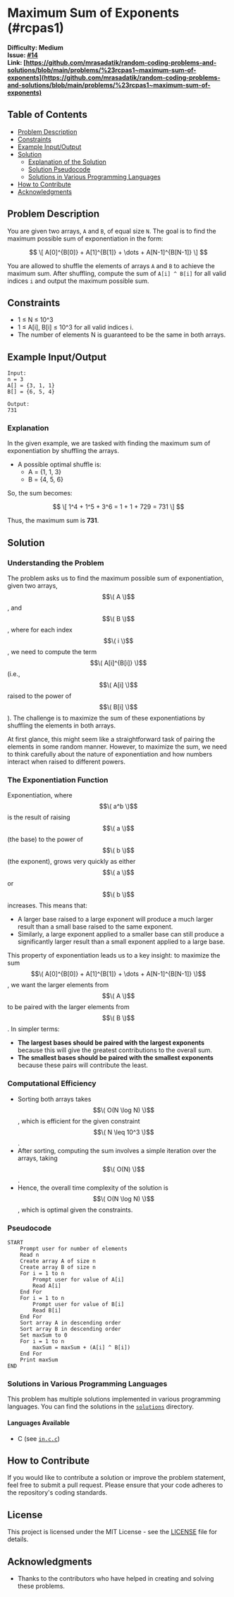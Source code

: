 # Maximum Sum of Exponents (#rcpas1)

**Difficulty: Medium**  
**Issue: [#14](https://github.com/mrasadatik/random-coding-problems-and-solutions/issues/14)**  
**Link: [https://github.com/mrasadatik/random-coding-problems-and-solutions/blob/main/problems/%23rcpas1~maximum-sum-of-exponents](https://github.com/mrasadatik/random-coding-problems-and-solutions/blob/main/problems/%23rcpas1~maximum-sum-of-exponents)**

## Table of Contents

-   [Problem Description](#problem-description)
-   [Constraints](#constraints)
-   [Example Input/Output](#example-input-output)
-   [Solution](#solution)
    -   [Explanation of the Solution](#explanation-of-the-solution)
    -   [Solution Pseudocode](#solution-pseudocode)
    -   [Solutions in Various Programming Languages](#solutions-in-various-programming-languages)
-   [How to Contribute](#how-to-contribute)
-   [Acknowledgments](#acknowledgments)

## Problem Description

You are given two arrays, `A` and `B`, of equal size `N`. The goal is to find the maximum possible sum of exponentiation in the form:

$$
\[
A[0]^{B[0]} + A[1]^{B[1]} + \dots + A[N-1]^{B[N-1]}
\]
$$

You are allowed to shuffle the elements of arrays `A` and `B` to achieve the maximum sum. After shuffling, compute the sum of `A[i] ^ B[i]` for all valid indices `i` and output the maximum possible sum.

## Constraints

-   1 ≤ N ≤ 10^3
-   1 ≤ A[i], B[i] ≤ 10^3 for all valid indices i.
-   The number of elements N is guaranteed to be the same in both arrays.

## Example Input/Output

```plaintext
Input:
n = 3
A[] = {3, 1, 1}
B[] = {6, 5, 4}

Output:
731
```

### Explanation

In the given example, we are tasked with finding the maximum sum of exponentiation by shuffling the arrays.

-   A possible optimal shuffle is:
    -   A = {1, 1, 3}
    -   B = {4, 5, 6}

So, the sum becomes:

$$
\[
1^4 + 1^5 + 3^6 = 1 + 1 + 729 = 731
\]
$$

Thus, the maximum sum is **731**.

## Solution

### Understanding the Problem

The problem asks us to find the maximum possible sum of exponentiation, given two arrays, $$\( A \)$$, and $$\( B \)$$, where for each index $$\( i \)$$, we need to compute the term $$\( A[i]^{B[i]} \)$$ (i.e., $$\( A[i] \)$$ raised to the power of $$\( B[i] \)$$). The challenge is to maximize the sum of these exponentiations by shuffling the elements in both arrays.

At first glance, this might seem like a straightforward task of pairing the elements in some random manner. However, to maximize the sum, we need to think carefully about the nature of exponentiation and how numbers interact when raised to different powers.

### The Exponentiation Function

Exponentiation, where $$\( a^b \)$$ is the result of raising $$\( a \)$$ (the base) to the power of $$\( b \)$$ (the exponent), grows very quickly as either $$\( a \)$$ or $$\( b \)$$ increases. This means that:

-   A larger base raised to a large exponent will produce a much larger result than a small base raised to the same exponent.
-   Similarly, a large exponent applied to a smaller base can still produce a significantly larger result than a small exponent applied to a large base.

This property of exponentiation leads us to a key insight: to maximize the sum $$\( A[0]^{B[0]} + A[1]^{B[1]} + \dots + A[N-1]^{B[N-1]} \)$$, we want the larger elements from $$\( A \)$$ to be paired with the larger elements from $$\( B \)$$. In simpler terms:

-   **The largest bases should be paired with the largest exponents** because this will give the greatest contributions to the overall sum.
-   **The smallest bases should be paired with the smallest exponents** because these pairs will contribute the least.

### Computational Efficiency

-   Sorting both arrays takes $$\( O(N \log N) \)$$, which is efficient for the given constraint $$\( N \leq 10^3 \)$$.
-   After sorting, computing the sum involves a simple iteration over the arrays, taking $$\( O(N) \)$$.
-   Hence, the overall time complexity of the solution is $$\( O(N \log N) \)$$, which is optimal given the constraints.

### Pseudocode

```plaintext
START
    Prompt user for number of elements
    Read n
    Create array A of size n
    Create array B of size n
    For i = 1 to n
        Prompt user for value of A[i]
        Read A[i]
    End For
    For i = 1 to n
        Prompt user for value of B[i]
        Read B[i]
    End For
    Sort array A in descending order
    Sort array B in descending order
    Set maxSum to 0
    For i = 1 to n
        maxSum = maxSum + (A[i] ^ B[i])
    End For
    Print maxSum
END
```

### Solutions in Various Programming Languages

This problem has multiple solutions implemented in various programming languages. You can find the solutions in the [`solutions`](./solutions/) directory.

#### Languages Available

-   C (see [`in.c.c`](./solutions/in.c.c))

## How to Contribute

If you would like to contribute a solution or improve the problem statement, feel free to submit a pull request. Please ensure that your code adheres to the repository's coding standards.

## License

This project is licensed under the MIT License - see the [LICENSE](../../LICENSE.md) file for details.

## Acknowledgments

-   Thanks to the contributors who have helped in creating and solving these problems.
